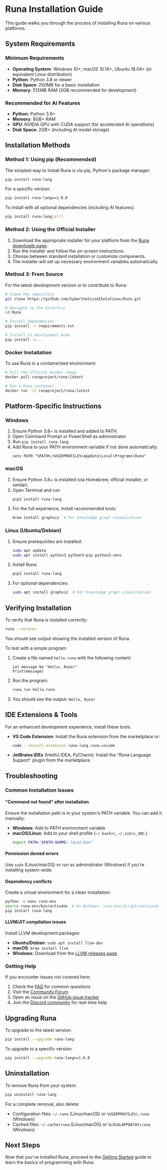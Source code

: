 # Runa Installation Guide

This guide walks you through the process of installing Runa on various platforms.

## System Requirements

### Minimum Requirements
- **Operating System**: Windows 10+, macOS 10.14+, Ubuntu 18.04+ (or equivalent Linux distribution)
- **Python**: Python 3.8 or newer
- **Disk Space**: 250MB for a basic installation
- **Memory**: 512MB RAM (2GB recommended for development)

### Recommended for AI Features
- **Python**: Python 3.9+
- **Memory**: 8GB+ RAM
- **GPU**: NVIDIA GPU with CUDA support (for accelerated AI operations)
- **Disk Space**: 2GB+ (including AI model storage)

## Installation Methods

### Method 1: Using pip (Recommended)

The simplest way to install Runa is via pip, Python's package manager:

```bash
pip install runa-lang
```

For a specific version:

```bash
pip install runa-lang==1.0.0
```

To install with all optional dependencies (including AI features):

```bash
pip install runa-lang[all]
```

### Method 2: Using the Official Installer

1. Download the appropriate installer for your platform from the [Runa downloads page](https://runa-lang.org/downloads).
2. Run the installer and follow the on-screen instructions.
3. Choose between standard installation or customize components.
4. The installer will set up necessary environment variables automatically.

### Method 3: From Source

For the latest development version or to contribute to Runa:

```bash
# Clone the repository
git clone https://github.com/SybertneticsAISolutions/Runa.git

# Navigate to the directory
cd Runa

# Install dependencies
pip install -r requirements.txt

# Install in development mode
pip install -e .
```

### Docker Installation

To use Runa in a containerized environment:

```bash
# Pull the official Docker image
docker pull runaproject/runa:latest

# Run a Runa container
docker run -it runaproject/runa:latest
```

## Platform-Specific Instructions

### Windows

1. Ensure Python 3.8+ is installed and added to PATH.
2. Open Command Prompt or PowerShell as administrator.
3. Run `pip install runa-lang`
4. Add Runa to your PATH environment variable if not done automatically:
   ```
   setx PATH "%PATH%;%USERPROFILE%\AppData\Local\Programs\Runa"
   ```

### macOS

1. Ensure Python 3.8+ is installed (via Homebrew, official installer, or similar).
2. Open Terminal and run:
   ```bash
   pip3 install runa-lang
   ```
3. For the full experience, install recommended tools:
   ```bash
   brew install graphviz  # For knowledge graph visualization
   ```

### Linux (Ubuntu/Debian)

1. Ensure prerequisites are installed:
   ```bash
   sudo apt update
   sudo apt install python3 python3-pip python3-venv
   ```
2. Install Runa:
   ```bash
   pip3 install runa-lang
   ```
3. For optional dependencies:
   ```bash
   sudo apt install graphviz  # For knowledge graph visualization
   ```

## Verifying Installation

To verify that Runa is installed correctly:

```bash
runa --version
```

You should see output showing the installed version of Runa.

To test with a simple program:

1. Create a file named `hello.runa` with the following content:
   ```
   Let message be "Hello, Runa!"
   Print(message)
   ```

2. Run the program:
   ```bash
   runa run hello.runa
   ```

3. You should see the output: `Hello, Runa!`

## IDE Extensions & Tools

For an enhanced development experience, install these tools:

- **VS Code Extension**: Install the Runa extension from the marketplace or:
  ```bash
  code --install-extension runa-lang.runa-vscode
  ```

- **JetBrains IDEs** (IntelliJ IDEA, PyCharm): Install the "Runa Language Support" plugin from the marketplace.

## Troubleshooting

### Common Installation Issues

#### "Command not found" after installation

Ensure the installation path is in your system's PATH variable. You can add it manually:

- **Windows**: Add to PATH environment variable
- **macOS/Linux**: Add to your shell profile (`~/.bashrc`, `~/.zshrc`, etc.)
  ```bash
  export PATH="$PATH:$HOME/.local/bin"
  ```

#### Permission denied errors

Use `sudo` (Linux/macOS) or run as administrator (Windows) if you're installing system-wide.

#### Dependency conflicts

Create a virtual environment for a clean installation:

```bash
python -m venv runa-env
source runa-env/bin/activate  # On Windows: runa-env\Scripts\activate
pip install runa-lang
```

#### LLVM/JIT compilation issues

Install LLVM development packages:
- **Ubuntu/Debian**: `sudo apt install llvm-dev`
- **macOS**: `brew install llvm`
- **Windows**: Download from the [LLVM releases page](https://releases.llvm.org/download.html)

### Getting Help

If you encounter issues not covered here:

1. Check the [FAQ](./FAQ.md) for common questions
2. Visit the [Community Forum](https://community.runa-lang.org)
3. Open an issue on the [GitHub issue tracker](https://github.com/SybertneticsAISolutions/Runa/issues)
4. Join the [Discord community](https://discord.gg/runa-lang) for real-time help

## Upgrading Runa

To upgrade to the latest version:

```bash
pip install --upgrade runa-lang
```

To upgrade to a specific version:

```bash
pip install --upgrade runa-lang==1.0.0
```

## Uninstallation

To remove Runa from your system:

```bash
pip uninstall runa-lang
```

For a complete removal, also delete:
- Configuration files: `~/.runa` (Linux/macOS) or `%USERPROFILE%\.runa` (Windows)
- Cached files: `~/.cache/runa` (Linux/macOS) or `%LOCALAPPDATA%\runa` (Windows)

## Next Steps

Now that you've installed Runa, proceed to the [Getting Started](./GettingStarted.md) guide to learn the basics of programming with Runa. 